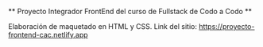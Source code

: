 ** Proyecto Integrador FrontEnd del curso de Fullstack de Codo a Codo **

Elaboración de maquetado en HTML y CSS.
Link del sitio: https://proyecto-frontend-cac.netlify.app
